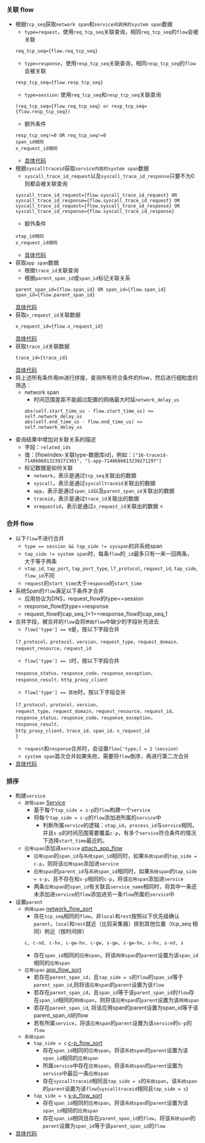 
### 关联 flow

- 根据`tcp_seq`获取`network span`和`service间调用的system span`数据
  - `type=request`，使用`req_tcp_seq`关联查询，相同`req_tcp_seq`的`flow`会被关联 
  ```
  req_tcp_seq={flow.req_tcp_seq}
  ```
  - `type=response`，使用`resp_tcp_seq`关联查询，相同`resp_tcp_seq`的`flow`会被关联
  ```
  resp_tcp_seq={flow.resp_tcp_seq}
  ```
  - `type=session`: 使用`req_tcp_seq`和`resp_tcp_seq`关联查询
  ```
  (req_tcp_seq={flow.req_tcp_seq} or resp_tcp_seq={flow.resp_tcp_seq})
  ```
  - 额外条件
  ```
  resp_tcp_seq!=0 OR req_tcp_seq!=0
  span_id相同
  x_request_id相同
  ```
  - [具体代码](https://github.com/deepflowys/deepflow-app/blob/cb291e7da0c5f1239225bbdcd6fa7e76ff1fe476/app/app/application/l7_flow_tracing.py#L550)
- 根据`syscalltraceid`获取`service内部的system span`数据
  - `syscall_trace_id_request`以及`syscall_trace_id_response`只要不为0则都会被关联查询
  ```
  syscall_trace_id_request={flow.syscall_trace_id_request} OR syscall_trace_id_response={flow.syscall_trace_id_request} OR 
  syscall_trace_id_request={flow.syscall_trace_id_response} OR syscall_trace_id_response={flow.syscall_trace_id_response}
  ```
  - 额外条件
  ```
  vtap_id相同
  x_request_id相同
  ```
  - [具体代码](https://github.com/deepflowys/deepflow-app/blob/cb291e7da0c5f1239225bbdcd6fa7e76ff1fe476/app/app/application/l7_flow_tracing.py#L630)
- 获取`app span`数据
  - 根据`trace_id`关联查询
  - 根据`parent_span_id`或`span_id`标记关联关系
  ```
  parent_span_id={flow.span_id} OR span_id={flow.span_id}
  span_id={flow.parent_span_id}
  ```
  [具体代码](https://github.com/deepflowys/deepflow-app/blob/cb291e7da0c5f1239225bbdcd6fa7e76ff1fe476/app/app/application/l7_flow_tracing.py#L502)
- 获取`x_request_id`关联数据
  ```
  x_request_id={flow.x_request_id}
  ```
  [具体代码](https://github.com/deepflowys/deepflow-app/blob/cb291e7da0c5f1239225bbdcd6fa7e76ff1fe476/app/app/application/l7_flow_tracing.py#L480)
- 获取`trace_id`关联数据
  ```
  trace_id={trace_id}
  ```
  [具体代码](https://github.com/deepflowys/deepflow-app/blob/cb291e7da0c5f1239225bbdcd6fa7e76ff1fe476/app/app/application/l7_flow_tracing.py#L459)
- 将上述所有条件用`OR`进行拼接，查询所有符合条件的flow，然后进行细粒度的筛选：
  - network span
      - 时间范围差距不能超过配置的网络最大时延`network_delay_us`
      ```
      abs(self.start_time_us - flow.start_time_us) <= self.network_delay_us
      abs(self.end_time_us - flow.end_time_us) <= self.network_delay_us
      ```
- 查询结果中增加对关联关系的描述
  - 字段：`related_ids`
  - 值：[flowindex-关联type-数据库id]，例如：`["16-traceid-7148686813239271301", "1-app-7148686813239271297"]`
  - 标记数据是如何关联
    - `network`，表示是通过`tcp_seq`关联出的数据
    - `syscall`，表示是通过`syscalltraceid`关联出的数据
    - `app`，表示是通过`span_id`以及`parent_span_id`关联出的数据
    - `traceid`，表示是通过`trace_id`关联出的数据
    - `xrequestid`，表示是通过`x_request_id`关联出的数据
<
<a id="merge_flow"></a>

### 合并 flow

- 以下`flow`不进行合并
  - `type == session && tap_side != sysspan`的非系统span
  - `tap_side != system span`时，每条`flow`的`_id`最多只有一来一回两条， 大于等于两条
  - `vtap_id`, `tap_port`, `tap_port_type`, `l7_protocol`, `request_id`, `tap_side`, `flow_id`不同
  - `request`的`start_time`大于`response`的`start_time`
- 系统Span的`flow`满足以下条件才合并
  - 应用协议为DNS，request_flow的type==session
  - response_flow的type==response
  - request_flow的cap_seq_1+1==response_flow的cap_seq_1
- 合并字段，被合并的`flow`会将`原始flow`中缺少的字段补充进去
  - `flow['type'] == 0`是，按以下字段合并
  ```
  l7_protocol，protocol，version，request_type，request_domain，request_resource，request_id
  ```
  - `flow['type'] == 1`时，按以下字段合并
  ```
  response_status，response_code，response_exception，response_result，http_proxy_client
  ```
  - `flow['type'] == 其他`时，按以下字段合并
  ```
  l7_protocol，protocol，version，
  request_type，request_domain，request_resource，request_id，
  response_status，response_code，response_exception，response_result，
  http_proxy_client，trace_id，span_id，x_request_id
  ]
  ```
  - `request`和`response`合并时，会设置`flow['type;] = 2（session）`
  - `system span`首次合并如果失败，需要将`flow`倒序，再进行第二次合并
- [具体代码](https://github.com/deepflowys/deepflow-app/blob/cb291e7da0c5f1239225bbdcd6fa7e76ff1fe476/app/app/application/l7_flow_tracing.py#L903)

<a id="sort_flow"></a>

### 排序

- 构建`service `
  - `进程span` [Service](https://github.com/deepflowys/deepflow-app/blob/cb291e7da0c5f1239225bbdcd6fa7e76ff1fe476/app/app/application/l7_flow_tracing.py#L759)
    - 基于每个`tap_side = s-p`的`flow`构建一个`service`
    - 将每个`tap_side = c-p`的`flow`添加进所属的`service`中
      - 判断所属`service`的逻辑：`vtap_id`，`process_id`与`service`相同，并且`s-p`的时间范围需要覆盖`c-p`，有多个`service`符合条件的情况下选择`start_time`最近的。
  - `应用span`添加进`service` [attach_app_flow](https://github.com/deepflowys/deepflow-app/blob/cb291e7da0c5f1239225bbdcd6fa7e76ff1fe476/app/app/application/l7_flow_tracing.py#L854)
    - `应用span`的`span_id`与`系统span_id`相同时，如果`系统span`的`tap_side = c-p`，则将该`应用span`添加进`service`
    - `应用span`的`parent_id`与`系统span_id`相同时，如果`系统span`的`tap_side = s-p`，且不存在和`s-p`相同的`c-p`，将该`应用span`添加进`service`
    - 两条`应用span`的`span_id`有关联且`service_name`相同时，将其中一条还未添加进`service`的`flow`添加进另一条`flow`所属的`service`中
- 设置`parent`
  - `网络span` [network_flow_sort](https://github.com/deepflowys/deepflow-app/blob/cb291e7da0c5f1239225bbdcd6fa7e76ff1fe476/app/app/application/l7_flow_tracing.py#L1171)
    - 存在`tcp_seq`相同的`flow`，非`local`和`rest`按照以下优先级确认`parent`，`local`和`rest`就近（比较采集器）排到其他位置（tcp_seq 相同）附近（按时间排）
    ```
    c, c-nd, c-hv, c-gw-hv, c-gw, s-gw, s-gw-hv, s-hv, s-nd, s
    ```
    -  存在`span_id`相同的`应用span`，将该`网络span`的`parent`设置为该`span_id`相同的`应用span`
  - `应用span` [app_flow_sort](https://github.com/deepflowys/deepflow-app/blob/cb291e7da0c5f1239225bbdcd6fa7e76ff1fe476/app/app/application/l7_flow_tracing.py#L1179)
    - 若存在`parent_span_id`，且`tap_side = s`的`flow`的`span_id`等于`parent_span_id`,则将该`应用span`的`parent`设置为该`flow`
    - 若存在`parent_span_id`，且`span_id`等于该`parent_span_id`的`flow`存在`span_id`相同的`网络span`，则将该`应用span`的`parent`设置为该`网络span`
    - 若存在`parent_span_id`, 将该应用span的parent设置为span_id等于该parent_span_id的flow
    - 若有所属`service`，将该`应用span`的`parent`设置为该`service`的`s-p`的`flow`
  - `系统span`
    - `tap_side = c` [c-p_flow_sort](https://github.com/deepflowys/deepflow-app/blob/cb291e7da0c5f1239225bbdcd6fa7e76ff1fe476/app/app/application/l7_flow_tracing.py#L1181)
      - 存在`span_id`相同的`应用span`，将该`系统span`的`parent`设置为该`span_id`相同的`应用span`
      - 所属`service`中存在`应用span`，将该`系统span`的`parent`设置为`service`中最后一条`应用span`
      - 存在`syscalltraceid`相同且`tap_side = s`的`系统span`，该`系统span`的`parent`设置为该`flow`(`syscalltraceid`相同且`tap_side = s`)
    - `tap_side = s` [s-p_flow_sort](https://github.com/deepflowys/deepflow-app/blob/cb291e7da0c5f1239225bbdcd6fa7e76ff1fe476/app/app/application/l7_flow_tracing.py#L1186)
      - 存在`span_id`相同的`应用span`，将该`系统span`的`parent`设置为该`span_id`相同的`应用span`
      - 存在`span_id`相同且存在`parent_span_id`的`flow`，将该`系统span`的`parent`设置为`span_id`等于该`parent_span_id`的`flow`
- [具体代码](https://github.com/deepflowys/deepflow-app/blob/cb291e7da0c5f1239225bbdcd6fa7e76ff1fe476/app/app/application/l7_flow_tracing.py#L1013)
